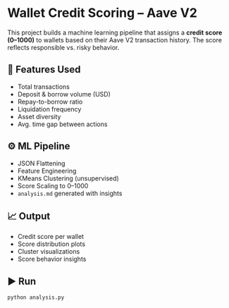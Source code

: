 #  Wallet Credit Scoring – Aave V2

This project builds a machine learning pipeline that assigns a **credit score (0–1000)** to wallets based on their Aave V2 transaction history. The score reflects responsible vs. risky behavior.

## 🔧 Features Used
- Total transactions
- Deposit & borrow volume (USD)
- Repay-to-borrow ratio
- Liquidation frequency
- Asset diversity
- Avg. time gap between actions

## ⚙️ ML Pipeline
- JSON Flattening
- Feature Engineering
- KMeans Clustering (unsupervised)
- Score Scaling to 0–1000
- `analysis.md` generated with insights

## 📈 Output
- Credit score per wallet
- Score distribution plots
- Cluster visualizations
- Score behavior insights

## ▶️ Run
```bash
python analysis.py
